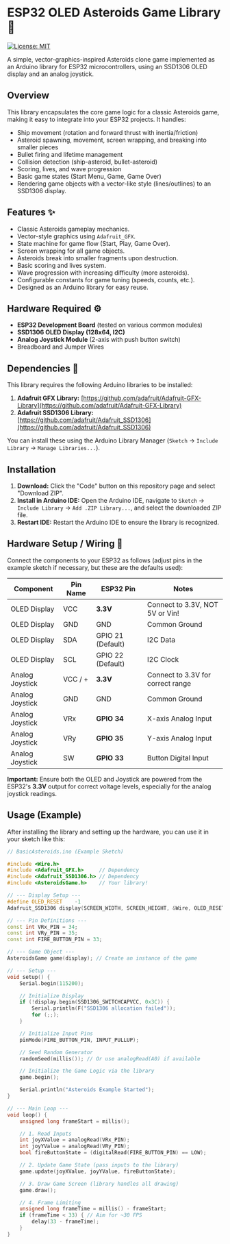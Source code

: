 # ESP32 OLED Asteroids Game Library 🚀

[![License: MIT](https://img.shields.io/badge/License-MIT-yellow.svg)](https://opensource.org/licenses/MIT)

A simple, vector-graphics-inspired Asteroids clone game implemented as an Arduino library for ESP32 microcontrollers, using an SSD1306 OLED display and an analog joystick.

## Overview

This library encapsulates the core game logic for a classic Asteroids game, making it easy to integrate into your ESP32 projects. It handles:

*   Ship movement (rotation and forward thrust with inertia/friction)
*   Asteroid spawning, movement, screen wrapping, and breaking into smaller pieces
*   Bullet firing and lifetime management
*   Collision detection (ship-asteroid, bullet-asteroid)
*   Scoring, lives, and wave progression
*   Basic game states (Start Menu, Game, Game Over)
*   Rendering game objects with a vector-like style (lines/outlines) to an SSD1306 display.

## Features ✨

*   Classic Asteroids gameplay mechanics.
*   Vector-style graphics using `Adafruit_GFX`.
*   State machine for game flow (Start, Play, Game Over).
*   Screen wrapping for all game objects.
*   Asteroids break into smaller fragments upon destruction.
*   Basic scoring and lives system.
*   Wave progression with increasing difficulty (more asteroids).
*   Configurable constants for game tuning (speeds, counts, etc.).
*   Designed as an Arduino library for easy reuse.

## Hardware Required ⚙️

*   **ESP32 Development Board** (tested on various common modules)
*   **SSD1306 OLED Display (128x64, I2C)**
*   **Analog Joystick Module** (2-axis with push button switch)
*   Breadboard and Jumper Wires

## Dependencies 🔗

This library requires the following Arduino libraries to be installed:

1.  **Adafruit GFX Library:** [https://github.com/adafruit/Adafruit-GFX-Library](https://github.com/adafruit/Adafruit-GFX-Library)
2.  **Adafruit SSD1306 Library:** [https://github.com/adafruit/Adafruit_SSD1306](https://github.com/adafruit/Adafruit_SSD1306)

You can install these using the Arduino Library Manager (`Sketch` -> `Include Library` -> `Manage Libraries...`).

## Installation

1.  **Download:** Click the "Code" button on this repository page and select "Download ZIP".
2.  **Install in Arduino IDE:** Open the Arduino IDE, navigate to `Sketch` -> `Include Library` -> `Add .ZIP Library...`, and select the downloaded ZIP file.
3.  **Restart IDE:** Restart the Arduino IDE to ensure the library is recognized.

## Hardware Setup / Wiring 🔌

Connect the components to your ESP32 as follows (adjust pins in the example sketch if necessary, but these are the defaults used):

| Component        | Pin Name | ESP32 Pin          | Notes                             |
| ---------------- | -------- | ------------------ | --------------------------------- |
| OLED Display     | VCC      | **3.3V**           | Connect to 3.3V, NOT 5V or Vin!   |
| OLED Display     | GND      | GND                | Common Ground                     |
| OLED Display     | SDA      | GPIO 21 (Default)  | I2C Data                          |
| OLED Display     | SCL      | GPIO 22 (Default)  | I2C Clock                         |
| Analog Joystick  | VCC / +  | **3.3V**           | Connect to 3.3V for correct range |
| Analog Joystick  | GND      | GND                | Common Ground                     |
| Analog Joystick  | VRx      | **GPIO 34**        | X-axis Analog Input               |
| Analog Joystick  | VRy      | **GPIO 35**        | Y-axis Analog Input               |
| Analog Joystick  | SW       | **GPIO 33**        | Button Digital Input              |

**Important:** Ensure both the OLED and Joystick are powered from the ESP32's **3.3V** output for correct voltage levels, especially for the analog joystick readings.

## Usage (Example)

After installing the library and setting up the hardware, you can use it in your sketch like this:

```cpp
// BasicAsteroids.ino (Example Sketch)

#include <Wire.h>
#include <Adafruit_GFX.h>     // Dependency
#include <Adafruit_SSD1306.h> // Dependency
#include <AsteroidsGame.h>    // Your library!

// --- Display Setup ---
#define OLED_RESET    -1
Adafruit_SSD1306 display(SCREEN_WIDTH, SCREEN_HEIGHT, &Wire, OLED_RESET); // Uses constants from library

// --- Pin Definitions ---
const int VRx_PIN = 34;
const int VRy_PIN = 35;
const int FIRE_BUTTON_PIN = 33;

// --- Game Object ---
AsteroidsGame game(display); // Create an instance of the game

// --- Setup ---
void setup() {
    Serial.begin(115200);

    // Initialize Display
    if (!display.begin(SSD1306_SWITCHCAPVCC, 0x3C)) {
        Serial.println(F("SSD1306 allocation failed"));
        for (;;);
    }

    // Initialize Input Pins
    pinMode(FIRE_BUTTON_PIN, INPUT_PULLUP);

    // Seed Random Generator
    randomSeed(millis()); // Or use analogRead(A0) if available

    // Initialize the Game Logic via the library
    game.begin();

    Serial.println("Asteroids Example Started");
}

// --- Main Loop ---
void loop() {
    unsigned long frameStart = millis();

    // 1. Read Inputs
    int joyXValue = analogRead(VRx_PIN);
    int joyYValue = analogRead(VRy_PIN);
    bool fireButtonState = (digitalRead(FIRE_BUTTON_PIN) == LOW);

    // 2. Update Game State (pass inputs to the library)
    game.update(joyXValue, joyYValue, fireButtonState);

    // 3. Draw Game Screen (library handles all drawing)
    game.draw();

    // 4. Frame Limiting
    unsigned long frameTime = millis() - frameStart;
    if (frameTime < 33) { // Aim for ~30 FPS
        delay(33 - frameTime);
    }
}
